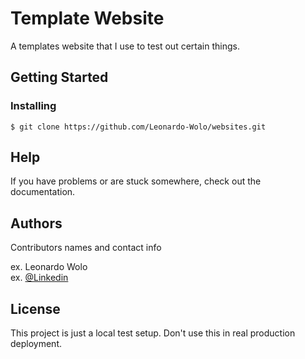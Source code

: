 # Template Website

A templates website that I use to test out certain things.

## Getting Started

### Installing

```
$ git clone https://github.com/Leonardo-Wolo/websites.git
```

## Help

If you have problems or are stuck somewhere, check out the documentation.

## Authors

Contributors names and contact info

ex. Leonardo Wolo  
ex. [@Linkedin](https://www.linkedin.com/in/leonardo-wolo-b1b7a11a0/)

## License

This project is just a local test setup. Don't use this in real production deployment.
